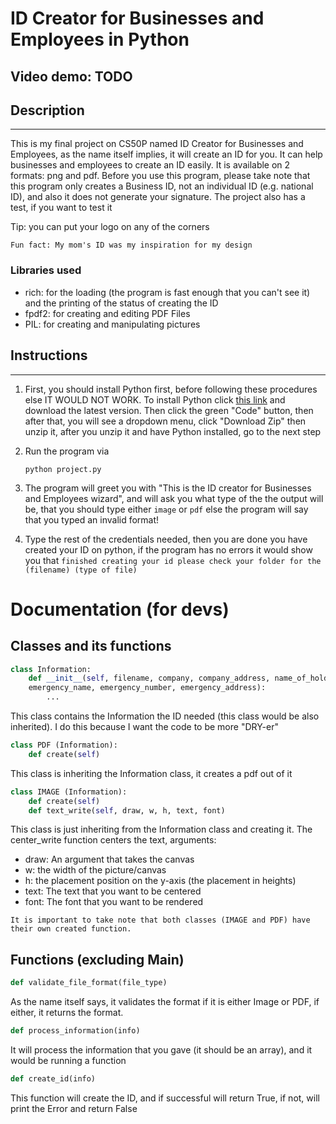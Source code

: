 # ID Creator for Businesses and Employees in Python

## Video demo: TODO

## Description

<hr/>

This is my final project on CS50P named ID Creator for Businesses and Employees, as the name itself implies, it will create an ID for you. It can help businesses and employees to create an ID easily. It is available on 2 formats: png and pdf. Before you use this program, please take note that this program only creates a Business ID, not an individual ID (e.g. national ID), and also it does not generate your signature. The project also has a test, if you want to test it

Tip: you can put your logo on any of the corners

```
Fun fact: My mom's ID was my inspiration for my design
```

### Libraries used

- rich: for the loading (the program is fast enough that you can't see it) and the printing of the status of creating the ID
- fpdf2: for creating and editing PDF Files
- PIL: for creating and manipulating pictures

## Instructions

<hr/>

1. First, you should install Python first, before following these procedures else IT WOULD NOT WORK. To install Python click [this link](https://www.python.org/downloads/) and download the latest version. Then click the green "Code" button, then after that, you will see a dropdown menu, click "Download Zip" then unzip it, after you unzip it and have Python installed, go to the next step
2. Run the program via
   ```
   python project.py
   ```
3. The program will greet you with "This is the ID creator for Businesses and Employees wizard", and will ask you what type of the
   the output will be, that you should type either `image` or `pdf` else the program will say that you typed an invalid format!

4. Type the rest of the credentials needed, then you are done you have created your ID on python, if the program has no errors it would show you that `finished creating your id please check your folder for the (filename) (type of file)`

# Documentation (for devs)

## Classes and its functions

```python
class Information:
    def __init__(self, filename, company, company_address, name_of_holder, nickname, department, position,
    emergency_name, emergency_number, emergency_address):
        ...
```

This class contains the Information the ID needed (this class would be also inherited). I do this because I want the code to be more "DRY-er"

```python
class PDF (Information):
    def create(self)
```

This class is inheriting the Information class, it creates a pdf out of it

```python
class IMAGE (Information):
    def create(self)
    def text_write(self, draw, w, h, text, font)
```

This class is just inheriting from the Information class and creating it. The center_write function centers the text, arguments:

- draw: An argument that takes the canvas
- w: the width of the picture/canvas
- h: the placement position on the y-axis (the placement in heights)
- text: The text that you want to be centered
- font: The font that you want to be rendered

```
It is important to take note that both classes (IMAGE and PDF) have their own created function.
```

## Functions (excluding Main)

```python
def validate_file_format(file_type)
```

As the name itself says, it validates the format if it is either Image or PDF, if either, it returns the format.

```python
def process_information(info)
```

It will process the information that you gave (it should be an array), and it would be running a function

```python
def create_id(info)
```

This function will create the ID, and if successful will return True, if not, will print the Error and return False
